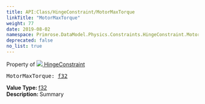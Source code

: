```yaml
---
title: API:Class/HingeConstraint/MotorMaxTorque
linkTitle: "MotorMaxTorque"
weight: 77
date: 2019-08-02
namespace: Primrose.DataModel.Physics.Constraints.HingeConstraint.MotorMaxTorque
deprecated: false
no_list: true
---
```

Property of <a href="/docs/api-reference/Class/HingeConstraint"><img src="/icons/silk/axle.png"/>&nbsp;HingeConstraint</a>
<pre class="method-declaration">
MotorMaxTorque: <a class="type" href="/docs/api-reference/System/Primitives#single">f32</a></pre>
<b>Value Type: </b>
<a class="type" href="/docs/api-reference/System/Primitives#single">f32</a>
<br/>
<b>Description: </b>
Summary

